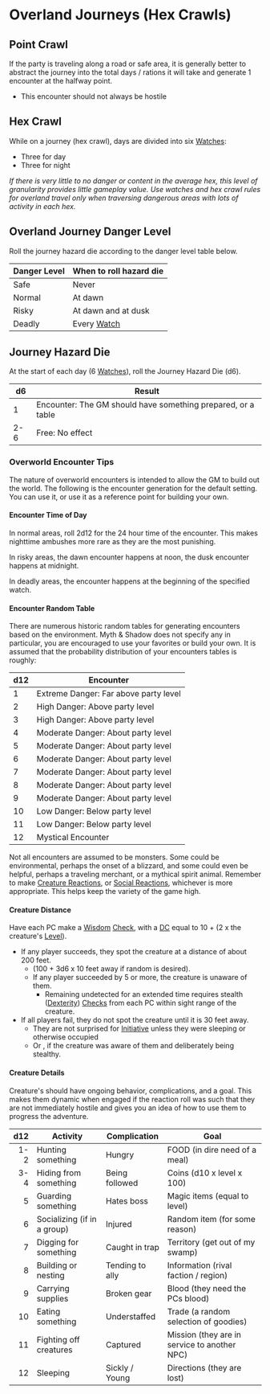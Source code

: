 # Overland Journeys (Hex Crawls)

## Point Crawl

If the party is traveling along a road or safe area, it is generally better to abstract the journey into the total days / rations it will take and generate 1 encounter at the halfway point.

- This encounter should not always be hostile

## Hex Crawl

While on a journey (hex crawl), days are divided into six [Watches](Watches.md):

- Three for day
- Three for night

*If there is very little to no danger or content in the average hex, this level of granularity provides little gameplay value. Use watches and hex crawl rules for overland travel only when traversing dangerous areas with lots of activity in each hex.*

## Overland Journey Danger Level

Roll the journey hazard die according to the danger level table below.

| Danger Level | When to roll hazard die   |
| ------------ | ------------------------- |
| Safe         | Never                     |
| Normal       | At dawn                   |
| Risky        | At dawn and at dusk       |
| Deadly       | Every [Watch](Watches.md) |

## Journey Hazard Die

At the start of each day (6 [Watches](Watches.md)), roll the Journey Hazard Die (d6).

| d6  | Result                                                            |
| --- | ----------------------------------------------------------------- |
| 1   | Encounter: The GM should have something prepared, or a table |
| 2-6 | Free: No effect                                                   |

### Overworld Encounter Tips

The nature of overworld encounters is intended to allow the GM to build out the world. The following is the encounter generation for the default setting. You can use it, or use it as a reference point for building your own.

#### Encounter Time of Day

In normal areas, roll 2d12 for the 24 hour time of the encounter. This makes nighttime ambushes more rare as they are the most punishing.

In risky areas, the dawn encounter happens at noon, the dusk encounter happens at midnight.

In deadly areas, the encounter happens at the beginning of the specified watch.

#### Encounter Random Table

There are numerous historic random tables for generating encounters based on the environment. Myth & Shadow does not specify any in particular, you are encouraged to use your favorites or build your own. It is assumed that the probability distribution of your encounters tables is roughly:

| d12 | Encounter                             |
| --- | ------------------------------------- |
| 1   | Extreme Danger: Far above party level |
| 2   | High Danger: Above party level        |
| 3   | High Danger: Above party level        |
| 4   | Moderate Danger: About party level    |
| 5   | Moderate Danger: About party level    |
| 6   | Moderate Danger: About party level    |
| 7   | Moderate Danger: About party level    |
| 8   | Moderate Danger: About party level    |
| 9   | Moderate Danger: About party level    |
| 10  | Low Danger: Below party level         |
| 11  | Low Danger: Below party level         |
| 12  | Mystical Encounter                    |

Not all encounters are assumed to be monsters. Some could be environmental, perhaps the onset of a blizzard, and some could even be helpful, perhaps a traveling merchant, or a mythical spirit animal. Remember to make [Creature Reactions](../Social%20Systems/Creature%20Reactions.md), or [Social Reactions](../Social%20Systems/Social%20Reactions.md), whichever is more appropriate. This helps keep the variety of the game high.

#### Creature Distance

Have each PC make a [Wisdom](../Player%20Characters/Chosen%20Statistics/Wisdom.md) [Check](Check.md), with a [DC](DC.md) equal to 10 + (2 x the creature's [Level](../Player%20Characters/Derived%20Statistics/Level.md)).

- If any player succeeds, they spot the creature at a distance of about 200 feet.
	- (100 + 3d6 x 10 feet away if random is desired).
	- If any player succeeded by 5 or more, the creature is unaware of them.
		- Remaining undetected for an extended time requires stealth ([Dexterity](../Player%20Characters/Chosen%20Statistics/Dexterity.md)) [Checks](Check.md) from each PC within sight range of the creature.
- If all players fail, they do not spot the creature until it is 30 feet away.
	- They are not surprised for [Initiative](Initiative.md) unless they were sleeping or otherwise occupied
	- Or , if the creature was aware of them and deliberately being stealthy.

#### Creature Details

Creature's should have ongoing behavior, complications, and a goal. This makes them dynamic when engaged if the reaction roll was such that they are not immediately hostile and gives you an idea of how to use them to progress the adventure.

| d12 | Activity                    | Complication    | Goal                                         |
| --: | --------------------------- | --------------- | -------------------------------------------- |
| 1-2 | Hunting something           | Hungry          | FOOD (in dire need of a meal)                |
| 3-4 | Hiding from something       | Being followed  | Coins (d10 x level x 100)                    |
|   5 | Guarding something          | Hates boss      | Magic items (equal to level)                 |
|   6 | Socializing (if in a group) | Injured         | Random item (for some reason)                |
|   7 | Digging for something       | Caught in trap  | Territory (get out of my swamp)              |
|   8 | Building or nesting         | Tending to ally | Information (rival faction / region)         |
|   9 | Carrying supplies           | Broken gear     | Blood (they need the PCs blood)              |
|  10 | Eating something            | Understaffed    | Trade (a random selection of goodies)        |
|  11 | Fighting off creatures      | Captured        | Mission (they are in service to another NPC) |
|  12 | Sleeping                    | Sickly / Young  | Directions (they are lost)                   |
